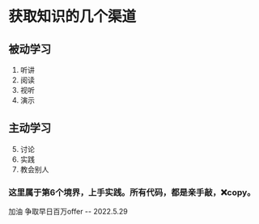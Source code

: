 # 获取知识的几个渠道
## 被动学习
1. 听讲
2. 阅读
3. 视听
4. 演示
## 主动学习
5. 讨论
6. 实践
7. 教会别人

### 这里属于第6个境界，上手实践。所有代码，都是亲手敲，❌copy。
加油 争取早日百万offer
-- 2022.5.29